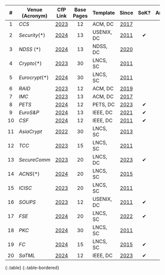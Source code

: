 | #  | Venue (Acronym) |                                   CfP Link                                   | Base Pages | Template   |                                 Since                                  | SoK? | Artifact? |
|:--:|-----------------|:----------------------------------------------------------------------------:|:----------:|------------|:----------------------------------------------------------------------:|:----:|:---------:|
| 1  | _CCS_           |                 [2023](https://www.sigsac.org/ccs/CCS2023/)                  |     12     | ACM, DC    |             [2017](https://ccs2017.sigsac.org/papers.html)             |      |     ✔     |
| 2  | _Security_(*)   |   [2024](https://www.usenix.org/sites/default/files/sec24_cfp_071023.pdf)    |     13     | USENIX, DC |  [2011](https://www.usenix.org/legacy/events/sec11/cfp/sec11cfp.pdf)   |  ✔   |     ✔     |
| 3  | _NDSS_ (*)      | [2024](https://www.ndss-symposium.org/ndss2024/submissions/call-for-papers/) |     13     | NDSS, DC   |    [2020](https://www.ndss-symposium.org/ndss2020/call-for-papers/)    |      |     ✔     |
| 4  | _Crypto_(*)     |           [2023](https://crypto.iacr.org/2023/papersubmission.php)           |     30     | LNCS, SC   |      [2011](https://www.iacr.org/conferences/crypto2011/cfp.html)      |      |           |
| 5  | _Eurocrypt_(*)  |          [2024](https://eurocrypt.iacr.org/2024/callforpapers.php)           |     30     | LNCS, SC   |     [2011](https://www.iacr.org/conferences/eurocrypt2011/cfp.php)     |      |           |
| 6  | _RAID_          |                    [2023](https://raid2023.org/call.html)                    |     12     | ACM, DC    |          [2019](http://www.raid-2019.org/callForPapers.html)           |      |           |
| 7  | _IMC_           |            [2023](https://conferences.sigcomm.org/imc/2023/cfp/)             |     13     | ACM, DC    |         [2017](https://conferences.sigcomm.org/imc/2017/cfp/)          |      |     ✔     |
| 8  | _PETS_          |      [2024](https://petsymposium.org/authors.php#submission-guidelines)      |     12     | PETS, DC   |   [2023](https://petsymposium.org/authors.php#submission-guidelines)   |  ✔   |     ✔     |
| 9  | _EuroS&P_       |         [2024](https://www.ieee-security.org/TC/EuroSP2024/cfp.html)         |     13     | IEEE, DC   |      [2021](https://www.ieee-security.org/TC/EuroSP2021/cfp.html)      |  ✔   |           |
| 10 | _CSF_           |          [2024](https://www.ieee-security.org/TC/CSF2024/cfp.html)           |     12     | IEEE, DC   |          [2011](http://csf2011.inria.fr/call-for-papers.html)          |  ✔   |           |
| 11 | _AsiaCrypt_     |          [2022](https://asiacrypt.iacr.org/2022/files/AC22-CFP.pdf)          |     30     | LNCS, SC   |      [2013](https://www.iacr.org/conferences/asiacrypt2013/cfp/)       |      |           |
| 12 | _TCC_           |            [2023](https://tcc.iacr.org/2023/papersubmission.php)             |     15     | LNCS, SC   |        [2011](https://www.iacr.org/workshops/tcc2011/cfp.html)         |      |           |
| 13 | _SecureComm_    |     [2023](https://securecomm.eai-conferences.org/2023/call-for-papers/)     |     20     | LNCS, DC   |  [2023](https://securecomm.eai-conferences.org/2023/call-for-papers/)  |  ✔   |           |
| 14 | _ACNS_(*)       |             [2024](https://wp.nyu.edu/acns2024/call-for-papers/)             |     20     | LNCS, SC   |              [2015](http://acns2015.cs.columbia.edu/cfp/)              |      |           |
| 15 | _ICISC_         |              [2023](http://www.icisc.org/static/callforpapers)               |     20     | LNCS, SC   | [2011](http://www.wikicfp.com/cfp/servlet/event.showcfp?eventid=17239) |      |           |
| 16 | _SOUPS_         |  [2023](https://www.usenix.org/sites/default/files/soups23_cfp_122122.pdf)   |     12     | USENIX, DC |           [2011](http://cups.cs.cmu.edu/soups/2011/cfp.html)           |  ✔   |           |
| 17 | _FSE_           |            [2024](https://fse.iacr.org/2024/papersubmission.php)             |     20     | LNCS, SC   |           [2022](https://fse.iacr.org/2022/files/cfp_21.pdf)           |  ✔   |           |
| 18 | _PKC_           |             [2024](https://pkc.iacr.org/2024/callforpapers.php)              |     30     | LNCS, SC   |  [2011](https://www.iacr.org/workshops/pkc2011/Call_for_Papers.html)   |      |           |
| 19 | _FC_            |                     [2024](http://fc24.ifca.ai/cfp.html)                     |     15     | LNCS, SC   |                  [2015](http://fc15.ifca.ai/cfp.html)                  |  ✔   |
| 20 | _SaTML_         |                  [2024](https://satml.org/participate-cfp/)                  |     12     | IEEE, DC   |            [2023](https://satml.org/2023/participate-cfp/)             |  ✔   |           |
{:.table}
{:.table-bordered}